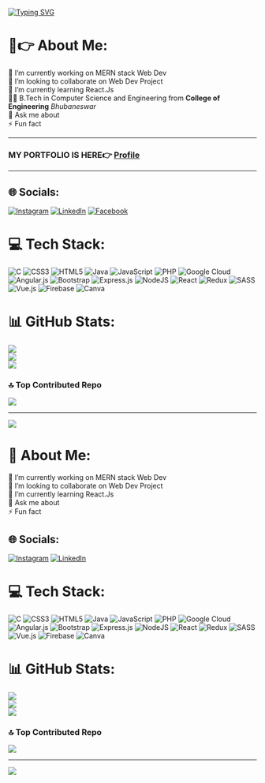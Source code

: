 [![Typing SVG](https://readme-typing-svg.demolab.com?font=Fira+Code&size=25&duration=2000&pause=1000&width=435&lines=Hey!+Welcome+to+my+profile.;I'm+Parbeen+Mirza.;I'm+a+Fullstack+Web+Developer)](https://git.io/typing-svg)


# 💫👉 About Me:
🔭 I’m currently working on MERN stack Web Dev<br>👯 I’m looking to collaborate on Web Dev Project<br>🌱 I’m currently learning React.Js<br>👨‍🎓 B.Tech in Computer Science and Engineering from **College of Engineering** *Bhubaneswar*<br>💬 Ask me about <br>⚡ Fun fact

---
### MY PORTFOLIO IS HERE👉 [Profile](https://parbeenmirza.github.io)
---

## 🌐 Socials:
[![Instagram](https://img.shields.io/badge/Instagram-%23E4405F.svg?logo=Instagram&logoColor=white)](https://instagram.com/parbeen.mirza09) [![LinkedIn](https://img.shields.io/badge/LinkedIn-%230077B5.svg?logo=linkedin&logoColor=white)](https://linkedin.com/in/parbeenmirza) [![Facebook](https://img.shields.io/badge/Facebook-%231877F2.svg?logo=Facebook&logoColor=white)](https://www.facebook.com/profile.php?id=100091940021224) 


# 💻 Tech Stack:
![C](https://img.shields.io/badge/c-%2300599C.svg?style=for-the-badge&logo=c&logoColor=white) ![CSS3](https://img.shields.io/badge/css3-%231572B6.svg?style=for-the-badge&logo=css3&logoColor=white) ![HTML5](https://img.shields.io/badge/html5-%23E34F26.svg?style=for-the-badge&logo=html5&logoColor=white) ![Java](https://img.shields.io/badge/java-%23ED8B00.svg?style=for-the-badge&logo=openjdk&logoColor=white) ![JavaScript](https://img.shields.io/badge/javascript-%23323330.svg?style=for-the-badge&logo=javascript&logoColor=%23F7DF1E) ![PHP](https://img.shields.io/badge/php-%23777BB4.svg?style=for-the-badge&logo=php&logoColor=white) ![Google Cloud](https://img.shields.io/badge/GoogleCloud-%234285F4.svg?style=for-the-badge&logo=google-cloud&logoColor=white) ![Angular.js](https://img.shields.io/badge/angular.js-%23E23237.svg?style=for-the-badge&logo=angularjs&logoColor=white) ![Bootstrap](https://img.shields.io/badge/bootstrap-%238511FA.svg?style=for-the-badge&logo=bootstrap&logoColor=white) ![Express.js](https://img.shields.io/badge/express.js-%23404d59.svg?style=for-the-badge&logo=express&logoColor=%2361DAFB) ![NodeJS](https://img.shields.io/badge/node.js-6DA55F?style=for-the-badge&logo=node.js&logoColor=white) ![React](https://img.shields.io/badge/react-%2320232a.svg?style=for-the-badge&logo=react&logoColor=%2361DAFB) ![Redux](https://img.shields.io/badge/redux-%23593d88.svg?style=for-the-badge&logo=redux&logoColor=white) ![SASS](https://img.shields.io/badge/SASS-hotpink.svg?style=for-the-badge&logo=SASS&logoColor=white) ![Vue.js](https://img.shields.io/badge/vue.js-%2335495e.svg?style=for-the-badge&logo=vuedotjs&logoColor=%234FC08D) ![Firebase](https://img.shields.io/badge/firebase-a08021?style=for-the-badge&logo=firebase&logoColor=ffcd34) ![Canva](https://img.shields.io/badge/Canva-%2300C4CC.svg?style=for-the-badge&logo=Canva&logoColor=white)
# 📊 GitHub Stats:
![](https://github-readme-stats.vercel.app/api?username=Parbeenmirza&theme=shadow_green&hide_border=false&include_all_commits=true&count_private=false)<br/>
![](https://github-readme-streak-stats.herokuapp.com/?user=Parbeenmirza&theme=shadow_green&hide_border=false)<br/>
![](https://github-readme-stats.vercel.app/api/top-langs/?username=Parbeenmirza&theme=shadow_green&hide_border=false&include_all_commits=true&count_private=false&layout=compact)

### 🔝 Top Contributed Repo
![](https://github-contributor-stats.vercel.app/api?username=Parbeenmirza&limit=5&theme=dark&combine_all_yearly_contributions=true)

---
[![](https://visitcount.itsvg.in/api?id=Parbeenmirza&icon=0&color=0)](https://visitcount.itsvg.in)
# 💫 About Me:
🔭 I’m currently working on MERN stack Web Dev<br>👯 I’m looking to collaborate on Web Dev Project<br>🌱 I’m currently learning React.Js<br>💬 Ask me about <br>⚡ Fun fact


## 🌐 Socials:
[![Instagram](https://img.shields.io/badge/Instagram-%23E4405F.svg?logo=Instagram&logoColor=white)](https://instagram.com/parbeen.mirza09) [![LinkedIn](https://img.shields.io/badge/LinkedIn-%230077B5.svg?logo=linkedin&logoColor=white)](https://linkedin.com/in/parbeenmirza) 

# 💻 Tech Stack:
![C](https://img.shields.io/badge/c-%2300599C.svg?style=for-the-badge&logo=c&logoColor=white) ![CSS3](https://img.shields.io/badge/css3-%231572B6.svg?style=for-the-badge&logo=css3&logoColor=white) ![HTML5](https://img.shields.io/badge/html5-%23E34F26.svg?style=for-the-badge&logo=html5&logoColor=white) ![Java](https://img.shields.io/badge/java-%23ED8B00.svg?style=for-the-badge&logo=openjdk&logoColor=white) ![JavaScript](https://img.shields.io/badge/javascript-%23323330.svg?style=for-the-badge&logo=javascript&logoColor=%23F7DF1E) ![PHP](https://img.shields.io/badge/php-%23777BB4.svg?style=for-the-badge&logo=php&logoColor=white) ![Google Cloud](https://img.shields.io/badge/GoogleCloud-%234285F4.svg?style=for-the-badge&logo=google-cloud&logoColor=white) ![Angular.js](https://img.shields.io/badge/angular.js-%23E23237.svg?style=for-the-badge&logo=angularjs&logoColor=white) ![Bootstrap](https://img.shields.io/badge/bootstrap-%238511FA.svg?style=for-the-badge&logo=bootstrap&logoColor=white) ![Express.js](https://img.shields.io/badge/express.js-%23404d59.svg?style=for-the-badge&logo=express&logoColor=%2361DAFB) ![NodeJS](https://img.shields.io/badge/node.js-6DA55F?style=for-the-badge&logo=node.js&logoColor=white) ![React](https://img.shields.io/badge/react-%2320232a.svg?style=for-the-badge&logo=react&logoColor=%2361DAFB) ![Redux](https://img.shields.io/badge/redux-%23593d88.svg?style=for-the-badge&logo=redux&logoColor=white) ![SASS](https://img.shields.io/badge/SASS-hotpink.svg?style=for-the-badge&logo=SASS&logoColor=white) ![Vue.js](https://img.shields.io/badge/vue.js-%2335495e.svg?style=for-the-badge&logo=vuedotjs&logoColor=%234FC08D) ![Firebase](https://img.shields.io/badge/firebase-a08021?style=for-the-badge&logo=firebase&logoColor=ffcd34) ![Canva](https://img.shields.io/badge/Canva-%2300C4CC.svg?style=for-the-badge&logo=Canva&logoColor=white)
# 📊 GitHub Stats:
![](https://github-readme-stats.vercel.app/api?username=Parbeenmirza&theme=shadow_green&hide_border=false&include_all_commits=true&count_private=false)<br/>
![](https://github-readme-streak-stats.herokuapp.com/?user=Parbeenmirza&theme=shadow_green&hide_border=false)<br/>
![](https://github-readme-stats.vercel.app/api/top-langs/?username=Parbeenmirza&theme=shadow_green&hide_border=false&include_all_commits=true&count_private=false&layout=compact)

### 🔝 Top Contributed Repo
![](https://github-contributor-stats.vercel.app/api?username=Parbeenmirza&limit=5&theme=dark&combine_all_yearly_contributions=true)

---
[![](https://visitcount.itsvg.in/api?id=Parbeenmirza&icon=0&color=0)](https://visitcount.itsvg.in)

<!-- Proudly created with GPRM ( https://gprm.itsvg.in ) -->
